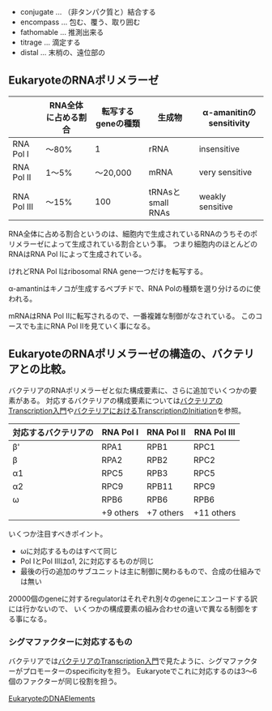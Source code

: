 - conjugate ... （非タンパク質と）結合する
- encompass ... 包む、覆う、取り囲む
- fathomable ... 推測出来る
- titrage ... 滴定する
- distal ... 末梢の、遠位部の

## EukaryoteのRNAポリメラーゼ

|  | RNA全体に占める割合 | 転写するgeneの種類 | 生成物 | α-amanitinのsensitivity |
| ---- | ---- | ---- | ---- | ---- |
| RNA Pol I | 〜80% | 1 | rRNA | insensitive |
| RNA Pol II | 1〜5% | 〜20,000 | mRNA | very sensitive |
| RNA Pol III | 〜15% | 100 | tRNAsとsmall RNAs | weakly sensitive |

RNA全体に占める割合というのは、細胞内で生成されているRNAのうちそのポリメラーゼによって生成されている割合という事。
つまり細胞内のほとんどのRNAはRNA Pol Iによって生成されている。

けれどRNA Pol Iはribosomal RNA gene一つだけを転写する。

α-amantinはキノコが生成するペプチドで、RNA Polの種類を選り分けるのに使われる。

mRNAはRNA Pol IIに転写されるので、一番複雑な制御がなされている。
このコースでも主にRNA Pol IIを見ていく事になる。

## EukaryoteのRNAポリメラーゼの構造の、バクテリアとの比較。

バクテリアのRNAポリメラーゼと似た構成要素に、さらに追加でいくつかの要素がある。
対応するバクテリアの構成要素については[バクテリアのTranscription入門](バクテリアのTranscription入門.md)や[バクテリアにおけるTranscriptionのInitiation](バクテリアにおけるTranscriptionのInitiation.md)を参照。


| 対応するバクテリアの | RNA Pol I | RNA Pol II | RNA Pol III |
| ---- | ---- | ---- | ---- |
| β' | RPA1 | RPB1 | RPC1 |
| β | RPA2 | RPB2 | RPC2 |
| α1 | RPC5 | RPB3 | RPC5 |
| α2 | RPC9 | RPB11 | RPC9 |
| ω | RPB6 | RPB6 | RPB6 |
|  | +9 others | +7 others | +11 others |

いくつか注目すべきポイント。

- ωに対応するものはすべて同じ
- Pol IとPol IIIはα1, 2に対応するものが同じ
- 最後の行の追加のサブユニットは主に制御に関わるもので、合成の仕組みでは無い

20000個のgeneに対するregulatorはそれぞれ別々のgeneにエンコードする訳には行かないので、
いくつかの構成要素の組み合わせの違いで異なる制御をする事になる。

### シグマファクターに対応するもの

バクテリアでは[バクテリアのTranscription入門](バクテリアのTranscription入門.md)で見たように、シグマファクターがプロモーターのspecificityを担う。
Eukaryoteでこれに対応するのは3〜6個のファクターが同じ役割を担う。

[EukaryoteのDNAElements](EukaryoteのDNAElements.md)
